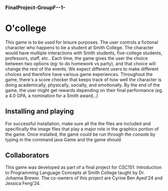 ### FinalProject-GroupF--1-

# O'college
This game is to be used for leisure purposes. The user controls a fictional character who happens to be a student at Smith College. 
The character would have multiple interactions with Smith students, five-college students, professors, staff, etc.. Each time, the game gives the user the choice between two options (eg: to do homework vs party), and that choice will change the rest of the events.
We expect different users to make different choices and therefore have various game experiences. Throughout the game, there's a score checker that keeps track of how well the character is doing academically, physically, socially, and emotionally. 
By the end of the game, the user might get rewards depending on their final performance (eg. a 4.0 GPA, a nomination for a Smith award,..)

## Installing and playing
For successful installation, make sure all the the files are included and specifically the image files that play a major role in the graphics portion of the game. 
Once installed, the game could be run through the console by typing in the command java Game and the game should 

## Collaborators 
This game was developed as part of a final project for CSC151: Introduction to Programming Language Concepts at Smith College taught by Dr. Johanna Brewer. 
The co-owners of this project are Cyrine Ben Ayed'24 and Jessica Feng'24.
